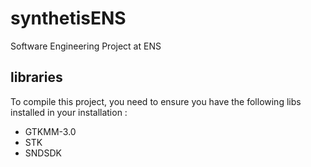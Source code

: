 # synthetisENS

Software Engineering Project at ENS

## libraries

To compile this project, you need to ensure you have the following libs installed in your installation :

- GTKMM-3.0
- STK
- SNDSDK
